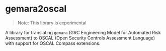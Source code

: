 # gemara2oscal

> Note: This library is experimental

A library for translating `gemara` (GRC Engineering Model for Automated Risk Assessment) to OSCAL (Open Security Controls Assessment Language) with support for OSCAL Compass extensions.
